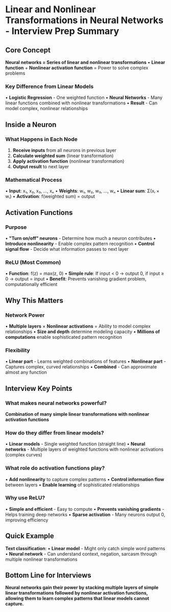 # Linear and Nonlinear Transformations in Neural Networks - Interview Prep Summary

## Core Concept

**Neural networks = Series of linear and nonlinear transformations**
• **Linear function** + **Nonlinear activation function** = Power to solve complex problems

### Key Difference from Linear Models
• **Logistic Regression** - One weighted function
• **Neural Networks** - Many linear functions combined with nonlinear transformations
• **Result** - Can model complex, nonlinear relationships

## Inside a Neuron

### What Happens in Each Node
1. **Receive inputs** from all neurons in previous layer
2. **Calculate weighted sum** (linear transformation)
3. **Apply activation function** (nonlinear transformation)
4. **Output result** to next layer

### Mathematical Process
• **Input**: x₁, x₂, x₃, ..., xₙ
• **Weights**: w₁, w₂, w₃, ..., wₙ
• **Linear sum**: Σ(xᵢ × wᵢ)
• **Activation**: f(weighted sum) = output

## Activation Functions

### Purpose
• **"Turn on/off" neurons** - Determine how much a neuron contributes
• **Introduce nonlinearity** - Enable complex pattern recognition
• **Control signal flow** - Decide what information passes to next layer

### ReLU (Most Common)
• **Function**: f(z) = max(z, 0)
• **Simple rule**: If input < 0 → output 0, if input ≥ 0 → output = input
• **Benefit**: Prevents vanishing gradient problem, computationally efficient

## Why This Matters

### Network Power
• **Multiple layers** × **Nonlinear activations** = Ability to model complex relationships
• **Size and depth** determine modeling capacity
• **Millions of computations** enable sophisticated pattern recognition

### Flexibility
• **Linear part** - Learns weighted combinations of features
• **Nonlinear part** - Captures complex, curved relationships
• **Combined** - Can approximate almost any function

## Interview Key Points

### What makes neural networks powerful?
**Combination of many simple linear transformations with nonlinear activation functions**

### How do they differ from linear models?
• **Linear models** - Single weighted function (straight line)
• **Neural networks** - Multiple layers of weighted functions with nonlinear activations (complex curves)

### What role do activation functions play?
• **Add nonlinearity** to capture complex patterns
• **Control information flow** between layers
• **Enable learning** of sophisticated relationships

### Why use ReLU?
• **Simple and efficient** - Easy to compute
• **Prevents vanishing gradients** - Helps training deep networks
• **Sparse activation** - Many neurons output 0, improving efficiency

## Quick Example
**Text classification**: 
• **Linear model** - Might only catch simple word patterns
• **Neural network** - Can understand context, negation, sarcasm through multiple nonlinear transformations

## Bottom Line for Interviews
**Neural networks gain their power by stacking multiple layers of simple linear transformations followed by nonlinear activation functions, allowing them to learn complex patterns that linear models cannot capture.**